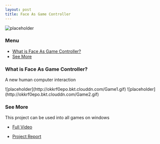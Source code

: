 ```yaml
---
layout: post
title: Face As Game Controller
---
```

![placeholder](http://okkrf0epo.bkt.clouddn.com/Game1.gif)

### Menu
- [What is Face As Game Controller?](#1)
- [See More](#2)


<h3 id="1">What is Face As Game Controller?</h3>
<p>A new human computer interaction</p>
![placeholder](http://okkrf0epo.bkt.clouddn.com/Game1.gif)
![placeholder](http://okkrf0epo.bkt.clouddn.com/Game2.gif)


<h3 id="2">See More</h3>
This project can be used into all games on windows 

- [Full Video](http://v.youku.com/v_show/id_XMjk0OTc4OTUyNA==.html?spm=a2hzp.8244740.0.0#paction)

- [Project Report](http://okkrf0epo.bkt.clouddn.com/Group-27-Group-Report.pdf)